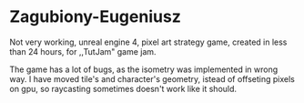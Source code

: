 # Zagubiony-Eugeniusz
Not very working, unreal engine 4, pixel art strategy game, created in less than 24 hours, for ,,TutJam" game jam.

The game has a lot of bugs, as the isometry was implemented in wrong way. I have moved tile's and character's geometry, istead of offseting pixels on gpu, so raycasting sometimes doesn't work like it should.
